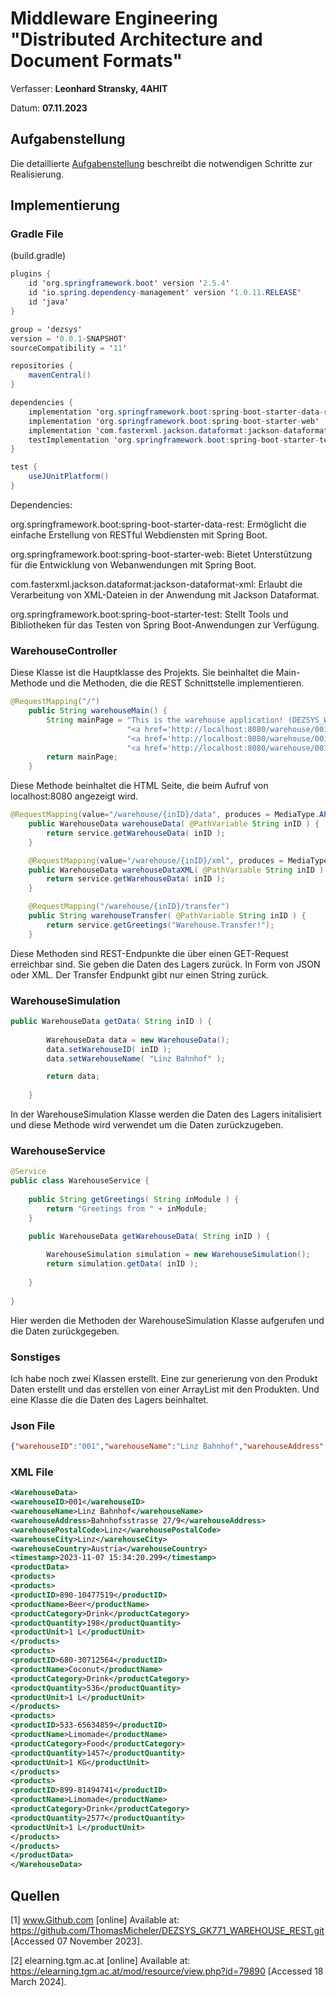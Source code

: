 # Middleware Engineering "Distributed Architecture and Document Formats"

Verfasser: **Leonhard Stransky, 4AHIT**

Datum: **07.11.2023**

## Aufgabenstellung

Die detaillierte [Aufgabenstellung](TASK.md) beschreibt die notwendigen Schritte zur Realisierung.

## Implementierung

### Gradle File

(build.gradle)
```java
plugins {
	id 'org.springframework.boot' version '2.5.4'
	id 'io.spring.dependency-management' version '1.0.11.RELEASE'
	id 'java'
}

group = 'dezsys'
version = '0.0.1-SNAPSHOT'
sourceCompatibility = '11'

repositories {
	mavenCentral()
}

dependencies {
	implementation 'org.springframework.boot:spring-boot-starter-data-rest'
	implementation 'org.springframework.boot:spring-boot-starter-web'
	implementation 'com.fasterxml.jackson.dataformat:jackson-dataformat-xml'
	testImplementation 'org.springframework.boot:spring-boot-starter-test'
}

test {
	useJUnitPlatform()
}
```

Dependencies:

org.springframework.boot:spring-boot-starter-data-rest: Ermöglicht die einfache Erstellung von RESTful Webdiensten mit Spring Boot.

org.springframework.boot:spring-boot-starter-web: Bietet Unterstützung für die Entwicklung von Webanwendungen mit Spring Boot.

com.fasterxml.jackson.dataformat:jackson-dataformat-xml: Erlaubt die Verarbeitung von XML-Dateien in der Anwendung mit Jackson Dataformat.

org.springframework.boot:spring-boot-starter-test: Stellt Tools und Bibliotheken für das Testen von Spring Boot-Anwendungen zur Verfügung.

### WarehouseController

Diese Klasse ist die Hauptklasse des Projekts. Sie beinhaltet die Main-Methode und die Methoden, die die REST Schnittstelle implementieren.

```java
@RequestMapping("/")
    public String warehouseMain() {
    	String mainPage = "This is the warehouse application! (DEZSYS_WAREHOUSE_REST) <br/><br/>" +
                          "<a href='http://localhost:8080/warehouse/001/data'>Link to warehouse/001/data</a><br/>" +
                          "<a href='http://localhost:8080/warehouse/001/xml'>Link to warehouse/001/xml</a><br/>" +
                          "<a href='http://localhost:8080/warehouse/001/transfer'>Link to warehouse/001/transfer</a><br/>";
        return mainPage;
    }
```

Diese Methode beinhaltet die HTML Seite, die beim Aufruf von localhost:8080 angezeigt wird.

```java
@RequestMapping(value="/warehouse/{inID}/data", produces = MediaType.APPLICATION_JSON_VALUE)
    public WarehouseData warehouseData( @PathVariable String inID ) {
        return service.getWarehouseData( inID );
    }

    @RequestMapping(value="/warehouse/{inID}/xml", produces = MediaType.APPLICATION_XML_VALUE)
    public WarehouseData warehouseDataXML( @PathVariable String inID ) {
        return service.getWarehouseData( inID );
    }

    @RequestMapping("/warehouse/{inID}/transfer")
    public String warehouseTransfer( @PathVariable String inID ) {
        return service.getGreetings("Warehouse.Transfer!");
    }
```

Diese Methoden sind REST-Endpunkte die über einen GET-Request erreichbar sind. Sie geben die Daten des Lagers zurück. In Form von JSON oder XML.
Der Transfer Endpunkt gibt nur einen String zurück.

### WarehouseSimulation

```java
public WarehouseData getData( String inID ) {
		
		WarehouseData data = new WarehouseData();
		data.setWarehouseID( inID );
		data.setWarehouseName( "Linz Bahnhof" );

		return data;
		
	}
```

In der WarehouseSimulation Klasse werden die Daten des Lagers initalisiert und diese Methode wird verwendet um die Daten zurückzugeben.

### WarehouseService

```java
@Service
public class WarehouseService {
	
	public String getGreetings( String inModule ) {
        return "Greetings from " + inModule;
    }

    public WarehouseData getWarehouseData( String inID ) {
    	
    	WarehouseSimulation simulation = new WarehouseSimulation();
        return simulation.getData( inID );
        
    }
    
}
```

Hier werden die Methoden der WarehouseSimulation Klasse aufgerufen und die Daten zurückgegeben. 

### Sonstiges

Ich habe noch zwei Klassen erstellt. Eine zur generierung von den Produkt Daten erstellt und das erstellen von einer ArrayList mit den Produkten. Und eine Klasse die die Daten des Lagers beinhaltet. 

### Json File

```json
{"warehouseID":"001","warehouseName":"Linz Bahnhof","warehouseAddress":"Bahnhofsstrasse 27/9","warehousePostalCode":"Linz","warehouseCity":"Linz","warehouseCountry":"Austria","timestamp":"2023-11-07 15:33:51.088","productData":{"products":[{"productID":"136-26818415","productName":"Cheese","productCategory":"Food","productQuantity":1131,"productUnit":"1 KG"},{"productID":"468-35127549","productName":"Beer","productCategory":"Drink","productQuantity":3372,"productUnit":"1 L"},{"productID":"562-32950783","productName":"Cheese","productCategory":"Drink","productQuantity":3980,"productUnit":"1 L"},{"productID":"136-94370052","productName":"Burger","productCategory":"Food","productQuantity":301,"productUnit":"1 KG"}]}}
```

### XML File

```xml
<WarehouseData>
<warehouseID>001</warehouseID>
<warehouseName>Linz Bahnhof</warehouseName>
<warehouseAddress>Bahnhofsstrasse 27/9</warehouseAddress>
<warehousePostalCode>Linz</warehousePostalCode>
<warehouseCity>Linz</warehouseCity>
<warehouseCountry>Austria</warehouseCountry>
<timestamp>2023-11-07 15:34:20.299</timestamp>
<productData>
<products>
<products>
<productID>890-10477519</productID>
<productName>Beer</productName>
<productCategory>Drink</productCategory>
<productQuantity>198</productQuantity>
<productUnit>1 L</productUnit>
</products>
<products>
<productID>680-30712564</productID>
<productName>Coconut</productName>
<productCategory>Drink</productCategory>
<productQuantity>536</productQuantity>
<productUnit>1 L</productUnit>
</products>
<products>
<productID>533-65634859</productID>
<productName>Limomade</productName>
<productCategory>Food</productCategory>
<productQuantity>1457</productQuantity>
<productUnit>1 KG</productUnit>
</products>
<products>
<productID>899-81494741</productID>
<productName>Limomade</productName>
<productCategory>Drink</productCategory>
<productQuantity>2577</productQuantity>
<productUnit>1 L</productUnit>
</products>
</products>
</productData>
</WarehouseData>
```

## Quellen

[1] www.Github.com [online] 
Available at: https://github.com/ThomasMicheler/DEZSYS_GK771_WAREHOUSE_REST.git [Accessed 07 November 2023].

[2] elearning.tgm.ac.at [online] 
Available at: https://elearning.tgm.ac.at/mod/resource/view.php?id=79890 [Accessed 18 March 2024].
